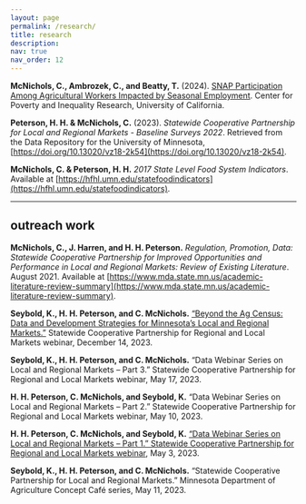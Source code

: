 ```yaml
---
layout: page
permalink: /research/
title: research
description: 
nav: true
nav_order: 12
---
```


**McNichols, C., Ambrozek, C., and Beatty, T.** (2024). [SNAP Participation Among Agricultural Workers Impacted by Seasonal Employment](https://poverty.ucdavis.edu/sites/main/files/file-attachments/beatty_snap_churn_brief.pdf?1732881580). Center for Poverty and Inequality Research, University of California.

**Peterson, H. H. & McNichols, C.** (2023). *Statewide Cooperative Partnership for Local and Regional Markets - Baseline Surveys 2022*. Retrieved from the Data Repository for the University of Minnesota, [https://doi.org/10.13020/vz18-2k54](https://doi.org/10.13020/vz18-2k54).

**McNichols, C. & Peterson, H. H.** *2017 State Level Food System Indicators*. Available at [https://hfhl.umn.edu/statefoodindicators](https://hfhl.umn.edu/statefoodindicators).

---
## outreach work

**McNichols, C., J. Harren, and H. H. Peterson.** *Regulation, Promotion, Data: Statewide Cooperative Partnership for Improved Opportunities and Performance in Local and Regional Markets: Review of Existing Literature*. August 2021. Available at [https://www.mda.state.mn.us/academic-literature-review-summary](https://www.mda.state.mn.us/academic-literature-review-summary).


**Seybold, K., H. H. Peterson, and C. McNichols.** [“Beyond the Ag Census: Data and Development Strategies for Minnesota’s Local and Regional Markets.”](https://www.youtube.com/watch?v=Oy3nW07G6ag&t=102s) Statewide Cooperative Partnership for Regional and Local Markets webinar, December 14, 2023.

**Seybold, K., H. H. Peterson, and C. McNichols.** “Data Webinar Series on Local and Regional Markets – Part 3.” Statewide Cooperative Partnership for Regional and Local Markets webinar, May 17, 2023.

**H. H. Peterson, C. McNichols, and Seybold, K.** “Data Webinar Series on Local and Regional Markets – Part 2.” Statewide Cooperative Partnership for Regional and Local Markets webinar, May 10, 2023.

**H. H. Peterson, C. McNichols, and Seybold, K.** [“Data Webinar Series on Local and Regional Markets – Part 1.” Statewide Cooperative Partnership for Regional and Local Markets webinar](https://www.youtube.com/watch?v=scgRVPlojK4), May 3, 2023.

**Seybold, K., H. H. Peterson, and C. McNichols.** “Statewide Cooperative Partnership for Local and Regional Markets.” Minnesota Department of Agriculture Concept Café series, May 11, 2023.
